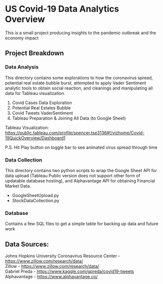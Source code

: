 # US Covid-19 Data Analytics Overview
This is a small project producing insights to the pandemic outbreak and the economy impact

## Project Breakdown

### Data Analysis
This directory contains some explorations to how the coronavirus spread, potential real estate bubble burst, attempted to apply Vader Sentiment analytic tools to obtain social reaction, and cleanings and manipulating all data for Tableau visualization.

1. Covid Cases Data Exploration
2. Potential Real Estates Bubble 
3. Covid Tweets VaderSentiment 
4. Tableau Preparation & Joining All Data (to Google Sheet)

Tableau Visualization:
https://public.tableau.com/profile/spencer.tse3136#!/vizhome/Covid-19QuickOverview/Dashboard1

P.S. Hit Play button on toggle bar to see animated virus spread through time

### Data Collection
This directory contains two python scripts to wrap the Google Sheet API for data upload (Tableau Public version does not support other form of updatable database hosting), and Alphavantage API for obtaining Financial Market Data.

- GoogleSheetUpload.py
- StockDataCollection.py

### Database
Contains a few SQL files to get a simple table for backing up data and future work





## Data Sources:
Johns Hopkins University Coronavirus Resource Center - https://www.zillow.com/research/data/ \
Zillow - https://www.zillow.com/research/data/ \
Gabriel Preda - https://www.kaggle.com/gpreda/covid19-tweets \
Alphavantage - https://www.alphavantage.co/
